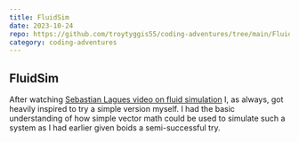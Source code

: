 ```yaml
---
title: FluidSim
date: 2023-10-24
repo: https://github.com/troytyggis55/coding-adventures/tree/main/FluidSims
category: coding-adventures
---
```


## FluidSim
After watching [Sebastian Lagues video on fluid simulation](https://www.youtube.com/watch?v=rSKMYc1CQHE&list=PLFt_AvWsXl0ehjAfLFsp1PGaatzAwo0uK)
I, as always, got heavily inspired to try a simple version myself. I had the basic understanding 
of how simple vector math could be used to simulate such a system as I had earlier given boids a 
semi-successful try.